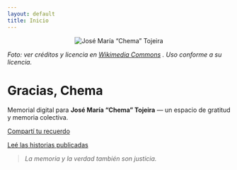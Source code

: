 ```yaml
---
layout: default
title: Inicio
---
```


<p align="center">
  <img src="{{ '/assets/img/tojeira.jpg' | relative_url }}" alt="José María “Chema” Tojeira">
</p>

*Foto: ver créditos y licencia en <a href="https://commons.wikimedia.org/wiki/File:Jos%C3%A9_Maria_Tojeira.jpg" target="_blank" rel="noopener">Wikimedia Commons</a>
. Uso conforme a su licencia.*

# Gracias, Chema

Memorial digital para **José María “Chema” Tojeira** — un espacio de gratitud y memoria colectiva.

<a href="{{ '/comparti' | relative_url }}" class="cta">Compartí tu recuerdo</a>

<a href="{{ '/historias' | relative_url }}" class="cta secondary">Leé las historias publicadas</a>

> *La memoria y la verdad también son justicia.*
